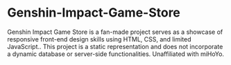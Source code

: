 # Genshin-Impact-Game-Store
Genshin Impact Game Store is a fan-made project serves as a showcase of responsive front-end design skills using HTML, CSS, and limited JavaScript.. This project is a static representation and does not incorporate a dynamic database or server-side functionalities. Unaffiliated with miHoYo.
